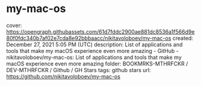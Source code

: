 # my-mac-os

cover: https://opengraph.githubassets.com/61d7fddc2900ae881dc8536a1f566d9e80f0fdc340b7af02e7cda8e92bbbaacc/nikitavoloboev/my-mac-os
created: December 27, 2021 5:05 PM (UTC)
description: List of applications and tools that make my macOS experience even more amazing - GitHub - nikitavoloboev/my-mac-os: List of applications and tools that make my macOS experience even more amazing
folder: BOOKMRKS-MTHRFCKR / DEV-MTHRFCKR / Github / GH Stars
tags: github stars
url: https://github.com/nikitavoloboev/my-mac-os